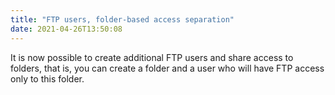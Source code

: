 ```yaml
---
title: "FTP users, folder-based access separation"
date: 2021-04-26T13:50:08
---
```


It is now possible to create additional FTP users and share access to folders, that is, you can create a folder and a user who will have FTP access only to this folder.
 